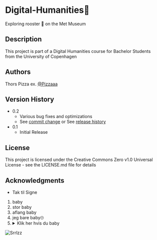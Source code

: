 # Digital-Humanities🐓
Exploring rooster 🐓 on the Met Museum 

## Description
This project is part of a Digital Humanities course for Bachelor Students from the University of Copenhagen

## Authors
Thors Pizza 
ex. [@Pizzaaa](https://twitter.com/Thorspizza)

## Version History
* 0.2
    * Various bug fixes and optimizations
    * See [commit change]() or See [release history]()
* 0.1
    * Initial Release

## License
This project is licensed under the Creative Commons Zero v1.0 Universal License - see the LICENSE.md file for details

## Acknowledgments
* Tak til Signe

1. baby
2. stor baby
3. aflang baby
4. jeg bare baby🙄
5. <details><summary>Klik her hvis du baby</summary>du baby😧</details>


![Srrlzz](https://scontent-arn2-1.xx.fbcdn.net/v/t1.15752-9/399713943_6889423911175647_4343550309671703882_n.jpg?_nc_cat=104&ccb=1-7&_nc_sid=8cd0a2&_nc_ohc=8gAGSOUv0QgAX9EPvDP&_nc_ht=scontent-arn2-1.xx&oh=03_AdT-AvwmZOhtt4I43HJeqXTOF0Fb86vYXUQ5vvNH4Q5MBQ&oe=657C4C34)
